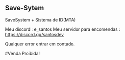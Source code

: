 ## Save-Sytem
SaveSystem + Sistema de ID(MTA)

Meu discord : e_santos
Meu servidor para encomendas : https://discord.gg/santosdev

Qualquer error entrar em contado.

#Venda Proíbida!
